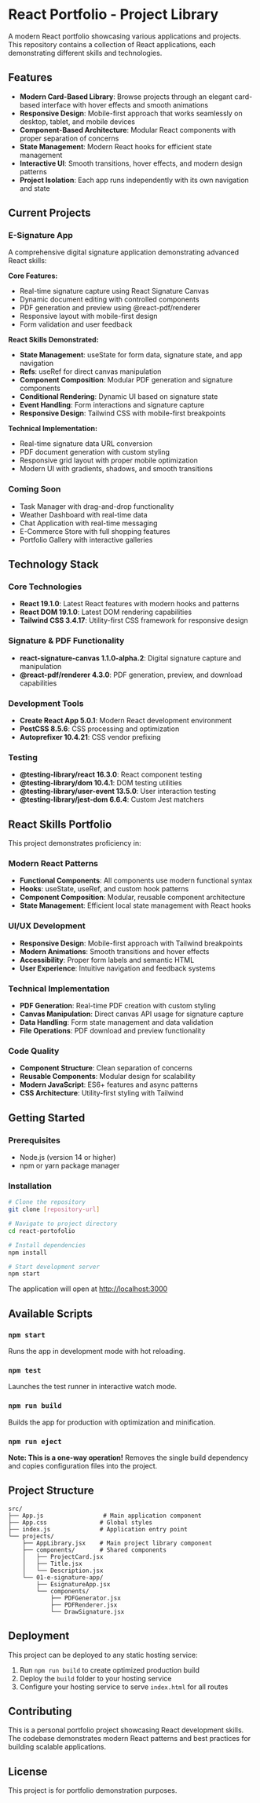 # React Portfolio - Project Library

A modern React portfolio showcasing various applications and projects. This repository contains a collection of React applications, each demonstrating different skills and technologies.

## Features

- **Modern Card-Based Library**: Browse projects through an elegant card-based interface with hover effects and smooth animations
- **Responsive Design**: Mobile-first approach that works seamlessly on desktop, tablet, and mobile devices
- **Component-Based Architecture**: Modular React components with proper separation of concerns
- **State Management**: Modern React hooks for efficient state management
- **Interactive UI**: Smooth transitions, hover effects, and modern design patterns
- **Project Isolation**: Each app runs independently with its own navigation and state

## Current Projects

### E-Signature App
A comprehensive digital signature application demonstrating advanced React skills:

**Core Features:**
- Real-time signature capture using React Signature Canvas
- Dynamic document editing with controlled components
- PDF generation and preview using @react-pdf/renderer
- Responsive layout with mobile-first design
- Form validation and user feedback

**React Skills Demonstrated:**
- **State Management**: useState for form data, signature state, and app navigation
- **Refs**: useRef for direct canvas manipulation
- **Component Composition**: Modular PDF generation and signature components
- **Conditional Rendering**: Dynamic UI based on signature state
- **Event Handling**: Form interactions and signature capture
- **Responsive Design**: Tailwind CSS with mobile-first breakpoints

**Technical Implementation:**
- Real-time signature data URL conversion
- PDF document generation with custom styling
- Responsive grid layout with proper mobile optimization
- Modern UI with gradients, shadows, and smooth transitions

### Coming Soon
- Task Manager with drag-and-drop functionality
- Weather Dashboard with real-time data
- Chat Application with real-time messaging
- E-Commerce Store with full shopping features
- Portfolio Gallery with interactive galleries

## Technology Stack

### Core Technologies
- **React 19.1.0**: Latest React features with modern hooks and patterns
- **React DOM 19.1.0**: Latest DOM rendering capabilities
- **Tailwind CSS 3.4.17**: Utility-first CSS framework for responsive design

### Signature & PDF Functionality
- **react-signature-canvas 1.1.0-alpha.2**: Digital signature capture and manipulation
- **@react-pdf/renderer 4.3.0**: PDF generation, preview, and download capabilities

### Development Tools
- **Create React App 5.0.1**: Modern React development environment
- **PostCSS 8.5.6**: CSS processing and optimization
- **Autoprefixer 10.4.21**: CSS vendor prefixing

### Testing
- **@testing-library/react 16.3.0**: React component testing
- **@testing-library/dom 10.4.1**: DOM testing utilities
- **@testing-library/user-event 13.5.0**: User interaction testing
- **@testing-library/jest-dom 6.6.4**: Custom Jest matchers

## React Skills Portfolio

This project demonstrates proficiency in:

### Modern React Patterns
- **Functional Components**: All components use modern functional syntax
- **Hooks**: useState, useRef, and custom hook patterns
- **Component Composition**: Modular, reusable component architecture
- **State Management**: Efficient local state management with React hooks

### UI/UX Development
- **Responsive Design**: Mobile-first approach with Tailwind breakpoints
- **Modern Animations**: Smooth transitions and hover effects
- **Accessibility**: Proper form labels and semantic HTML
- **User Experience**: Intuitive navigation and feedback systems

### Technical Implementation
- **PDF Generation**: Real-time PDF creation with custom styling
- **Canvas Manipulation**: Direct canvas API usage for signature capture
- **Data Handling**: Form state management and data validation
- **File Operations**: PDF download and preview functionality

### Code Quality
- **Component Structure**: Clean separation of concerns
- **Reusable Components**: Modular design for scalability
- **Modern JavaScript**: ES6+ features and async patterns
- **CSS Architecture**: Utility-first styling with Tailwind

## Getting Started

### Prerequisites
- Node.js (version 14 or higher)
- npm or yarn package manager

### Installation
```bash
# Clone the repository
git clone [repository-url]

# Navigate to project directory
cd react-portofolio

# Install dependencies
npm install

# Start development server
npm start
```

The application will open at [http://localhost:3000](http://localhost:3000)

## Available Scripts

### `npm start`
Runs the app in development mode with hot reloading.

### `npm test`
Launches the test runner in interactive watch mode.

### `npm run build`
Builds the app for production with optimization and minification.

### `npm run eject`
**Note: This is a one-way operation!**
Removes the single build dependency and copies configuration files into the project.

## Project Structure

```
src/
├── App.js                 # Main application component
├── App.css               # Global styles
├── index.js              # Application entry point
└── projects/
    ├── AppLibrary.jsx    # Main project library component
    ├── components/       # Shared components
    │   ├── ProjectCard.jsx
    │   ├── Title.jsx
    │   └── Description.jsx
    └── 01-e-signature-app/
        ├── EsignatureApp.jsx
        └── components/
            ├── PDFGenerator.jsx
            ├── PDFRenderer.jsx
            └── DrawSignature.jsx
```

## Deployment

This project can be deployed to any static hosting service:

1. Run `npm run build` to create optimized production build
2. Deploy the `build` folder to your hosting service
3. Configure your hosting service to serve `index.html` for all routes

## Contributing

This is a personal portfolio project showcasing React development skills. The codebase demonstrates modern React patterns and best practices for building scalable applications.

## License

This project is for portfolio demonstration purposes.
